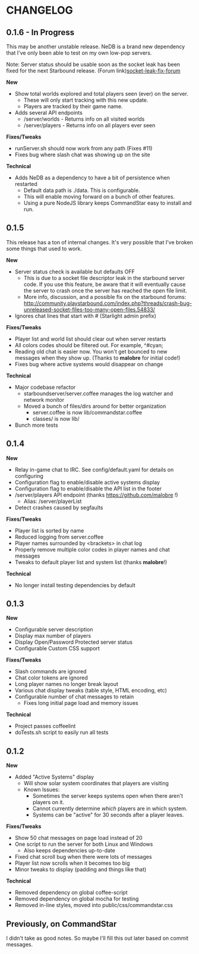 CHANGELOG
=========

0.1.6 - In Progress
-------------------

This may be another unstable release.  NeDB is a brand new dependency that I've
only been able to test on my own low-pop servers.

Note: Server status should be usable soon as the socket leak has been fixed for
the next Starbound release.  (Forum link)[socket-leak-fix-forum]

[socket-leak-fix-forum]: http://community.playstarbound.com/index.php?threads/crash-bug-unreleased-socket-files-too-many-open-files.54833/page-2#post-1624126

**New**

* Show total worlds explored and total players seen (ever) on the server.
    * These will only start tracking with this new update.
    * Players are tracked by their game name.
* Adds several API endpoints
    * /server/worlds - Returns info on all visited worlds
    * /server/players - Returns info on all players ever seen

**Fixes/Tweaks**

* runServer.sh should now work from any path (Fixes #11)
* Fixes bug where slash chat was showing up on the site

**Technical**

* Adds NeDB as a dependency to have a bit of persistence when restarted
    * Default data path is ./data.  This is configurable.
    * This will enable moving forward on a bunch of other features.
    * Using a pure NodeJS library keeps CommandStar easy to install and run.

0.1.5
-----

This release has a ton of internal changes.  It's very possible that I've broken
some things that used to work.

**New**

* Server status check is available but defaults OFF
    * This is due to a socket file descriptor leak in the starbound server code.
      If you use this feature, be aware that it will eventually cause the
      server to crash once the server has reached the open file limit.
    * More info, discussion, and a possible fix on the starbound forums:
      http://community.playstarbound.com/index.php?threads/crash-bug-unreleased-socket-files-too-many-open-files.54833/
* Ignores chat lines that start with # (Starlight admin prefix)

**Fixes/Tweaks**

* Player list and world list should clear out when server restarts
* All colors codes should be filtered out.  For example, ^#cyan;
* Reading old chat is easier now.  You won't get bounced to new messages when
  they show up. (Thanks to **malobre** for initial code!)
* Fixes bug where active systems would disappear on change

**Technical**

* Major codebase refactor
    * starboundserver/server.coffee manages the log watcher and network monitor
    * Moved a bunch of files/dirs around for better organization
        * server.coffee is now lib/commandstar.coffee
        * classes/ is now lib/
* Bunch more tests

0.1.4
-----

**New**

* Relay in-game chat to IRC. See config/default.yaml for details on configuring
* Configuration flag to enable/disable active systems display
* Configuration flag to enable/disable the API list in the footer
* /server/players API endpoint (thanks https://github.com/malobre !)
    * Alias: /server/playerList
* Detect crashes caused by segfaults

**Fixes/Tweaks**

* Player list is sorted by name
* Reduced logging from server.coffee
* Player names surrounded by &lt;brackets&gt; in chat log
* Properly remove multiple color codes in player names and chat messages
* Tweaks to default player list and system list (thanks **malobre**!)

**Technical**

* No longer install testing dependencies by default


0.1.3
-----

**New**

* Configurable server description
* Display max number of players
* Display Open/Password Protected server status
* Configurable Custom CSS support

**Fixes/Tweaks**

* Slash commands are ignored
* Chat color tokens are ignored
* Long player names no longer break layout
* Various chat display tweaks (table style, HTML encoding, etc)
* Configurable number of chat messages to retain
  * Fixes long initial page load and memory issues

**Technical**

* Project passes coffeelint
* doTests.sh script to easily run all tests

0.1.2
-----

**New**

* Added "Active Systems" display
    * Will show solar system coordinates that players are visiting
    * Known Issues:
        * Sometimes the server keeps systems open when there aren't players
          on it.
        * Cannot currently determine *which* players are in which system.
        * Systems can be "active" for 30 seconds after a player leaves.

**Fixes/Tweaks**

* Show 50 chat messages on page load instead of 20
* One script to run the server for both Linux and Windows
    * Also keeps dependencies up-to-date
* Fixed chat scroll bug when there were lots of messages
* Player list now scrolls when it becomes too big
* Minor tweaks to display (padding and things like that)

**Technical**

* Removed dependency on global coffee-script
* Removed dependency on global mocha for testing
* Removed in-line styles, moved into public/css/commandstar.css

Previously, on CommandStar
--------------------------

I didn't take as good notes.  So maybe I'll fill this out later based on commit
messages.


